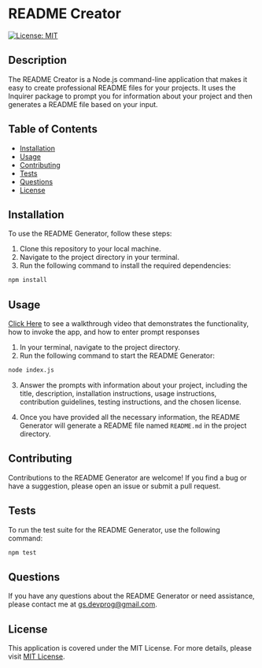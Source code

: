 # README Creator

[![License: MIT](https://img.shields.io/badge/License-MIT-yellow.svg)](https://opensource.org/licenses/MIT)

## Description

The README Creator is a Node.js command-line application that makes it easy to create professional README files for your projects. It uses the Inquirer package to prompt you for information about your project and then generates a README file based on your input.

## Table of Contents
- [Installation](#installation)
- [Usage](#usage)
- [Contributing](#contributing)
- [Tests](#tests)
- [Questions](#questions)
- [License](#license)

## Installation

To use the README Generator, follow these steps:

1. Clone this repository to your local machine.
2. Navigate to the project directory in your terminal.
3. Run the following command to install the required dependencies:

```bash
npm install
```

## Usage

[Click Here](https://watch.screencastify.com/v/TV7FpIf2GorrIheVs8Er) to see a walkthrough video that demonstrates the functionality, how to invoke the app, and how to enter prompt responses

1. In your terminal, navigate to the project directory.
2. Run the following command to start the README Generator:

```bash
node index.js
```

3. Answer the prompts with information about your project, including the title, description, installation instructions, usage instructions, contribution guidelines, testing instructions, and the chosen license.

4. Once you have provided all the necessary information, the README Generator will generate a README file named `README.md` in the project directory.

## Contributing

Contributions to the README Generator are welcome! If you find a bug or have a suggestion, please open an issue or submit a pull request.

## Tests

To run the test suite for the README Generator, use the following command:

```bash
npm test
```
## Questions

If you have any questions about the README Generator or need assistance, please contact me at [gs.devprog@gmail.com](mailto:gs.devprog@gmail.com).

## License

This application is covered under the MIT License. For more details, please visit [MIT License](https://opensource.org/licenses/MIT).

